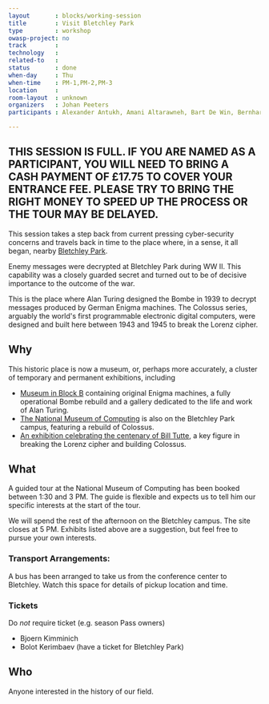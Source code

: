 ```yaml
---
layout       : blocks/working-session
title        : Visit Bletchley Park
type         : workshop
owasp-project: no
track        :
technology   :
related-to   :
status       : done
when-day     : Thu
when-time    : PM-1,PM-2,PM-3
location     :
room-layout  : unknown
organizers   : Johan Peeters
participants : Alexander Antukh, Amani Altarawneh, Bart De Win, Bernhard Mueller, Bjoern Kimminich, Bolot Kerimbaev, Brian Glas, Carlos Holguera, Chris Cooper, Daniel Kefer, Danny Grander, Dave Wickers, Denis Pilipchuk, Devesh Bhatt, Enrico Verzegnassi, Fabien Thalgott, Felipe Zipitria, Gabor Pek, Ingo Hanke, Jason Li, Jonas Vanalderweireldt, Juan Calderon, Mamta Naidu, Mark Felegyhazi, Martin Knobloch, Mateo Martinez, Nikita Garia, Sandor Lenart, Scott Treacy, Sebastien Deleersnyder, Steve Kosten, Steven van der Baan, Steven Wierckx, Sven Schleier, Timo Pagel, Bruce Jenkins, Viktor Lindstrom, Adam Shostack, Hamza Alkofahi, 

---
```



## THIS SESSION IS FULL. IF YOU ARE NAMED AS A PARTICIPANT, YOU WILL NEED TO BRING A CASH PAYMENT OF £17.75 TO COVER YOUR ENTRANCE FEE. PLEASE TRY TO BRING THE RIGHT MONEY TO SPEED UP THE PROCESS OR THE TOUR MAY BE DELAYED.

This session takes a step back from current pressing cyber-security concerns and travels back in time to the place where, in a sense, it all began, nearby [Bletchley Park](https://bletchleypark.org.uk/).

Enemy messages were decrypted at Bletchley Park during WW II. This capability was a closely guarded secret and turned out to be of decisive importance to the outcome of the war.

This is the place where Alan Turing designed the Bombe in 1939 to decrypt messages produced by German Enigma machines. The Colossus series, arguably the world's first programmable electronic digital computers, were designed and built here between 1943 and 1945 to break the Lorenz cipher.

## Why

This historic place is now a museum, or, perhaps more accurately, a cluster of temporary and permanent exhibitions, including

* [Museum in Block B](https://bletchleypark.org.uk/visit-us/what-to-see/museum-in-block-b) containing original Enigma machines, a fully operational Bombe rebuild and a gallery dedicated to the life and work of Alan Turing.
* [The National Museum of Computing](http://www.tnmoc.org/) is also on the Bletchley Park campus, featuring a rebuild of Colossus.
* [An exhibition celebrating the centenary of Bill Tutte](https://bletchleypark.org.uk/whats-on/bill-tutte-mathematician-codebreaker), a key figure in breaking the Lorenz cipher and building Colossus.

## What

A guided tour at the National Museum of Computing has been booked between 1:30 and 3 PM. The guide is flexible and expects us to tell him our specific interests at the start of the tour.

We will spend the rest of the afternoon on the Bletchley campus. The site closes at 5 PM.
Exhibits listed above are a suggestion, but feel free to pursue your own interests.

### Transport Arrangements:

A bus has been arranged to take us from the conference center to Bletchley. Watch this space for details of pickup location and time.

### Tickets

Do *not* require ticket (e.g. season Pass owners)
* Bjoern Kimminich
* Bolot Kerimbaev (have a ticket for Bletchley Park)

## Who

Anyone interested in the history of our field.
